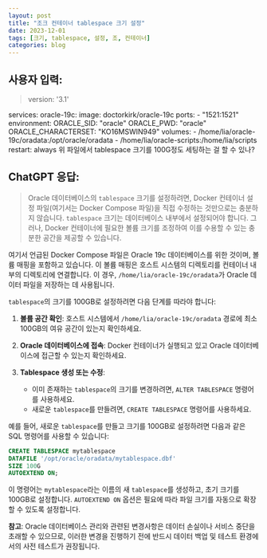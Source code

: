 ```yaml
---
layout: post
title: "조크 컨테이너 tablespace 크기 설정"
date: 2023-12-01
tags: [크기, tablespace, 설정, 조, 컨테이너]
categories: blog
---
```


## 사용자 입력:
> version: '3.1'

services:
  oracle-19c:
    image: doctorkirk/oracle-19c
    ports:
      - "1521:1521"
    environment:
      ORACLE_SID: "oracle"
      ORACLE_PWD: "oracle"
      ORACLE_CHARACTERSET: "KO16MSWIN949"
    volumes:
      - /home/lia/oracle-19c/oradata:/opt/oracle/oradata
      - /home/lia/oracle-scripts:/home/lia/scripts
    restart: always
위 파일에서 tablespace 크기를 100G정도 세팅하는 걸 할 수 있나?

## ChatGPT 응답:
> Oracle 데이터베이스의 `tablespace` 크기를 설정하려면, Docker 컨테이너 설정 파일(여기서는 Docker Compose 파일)을 직접 수정하는 것만으로는 충분하지 않습니다. `tablespace` 크기는 데이터베이스 내부에서 설정되어야 합니다. 그러나, Docker 컨테이너에 필요한 볼륨 크기를 조정하여 이를 수용할 수 있는 충분한 공간을 제공할 수 있습니다.

여기서 언급된 Docker Compose 파일은 Oracle 19c 데이터베이스를 위한 것이며, 볼륨 매핑을 포함하고 있습니다. 이 볼륨 매핑은 호스트 시스템의 디렉토리를 컨테이너 내부의 디렉토리에 연결합니다. 이 경우, `/home/lia/oracle-19c/oradata`가 Oracle 데이터 파일을 저장하는 데 사용됩니다.

`tablespace`의 크기를 100GB로 설정하려면 다음 단계를 따라야 합니다:

1. **볼륨 공간 확인**: 호스트 시스템에서 `/home/lia/oracle-19c/oradata` 경로에 최소 100GB의 여유 공간이 있는지 확인하세요.

2. **Oracle 데이터베이스에 접속**: Docker 컨테이너가 실행되고 있고 Oracle 데이터베이스에 접근할 수 있는지 확인하세요.

3. **Tablespace 생성 또는 수정**:
   - 이미 존재하는 `tablespace`의 크기를 변경하려면, `ALTER TABLESPACE` 명령어를 사용하세요.
   - 새로운 `tablespace`를 만들려면, `CREATE TABLESPACE` 명령어를 사용하세요.

예를 들어, 새로운 `tablespace`를 만들고 크기를 100GB로 설정하려면 다음과 같은 SQL 명령어를 사용할 수 있습니다:

```sql
CREATE TABLESPACE mytablespace 
DATAFILE '/opt/oracle/oradata/mytablespace.dbf' 
SIZE 100G 
AUTOEXTEND ON;
```

이 명령어는 `mytablespace`라는 이름의 새 `tablespace`를 생성하고, 초기 크기를 100GB로 설정합니다. `AUTOEXTEND ON` 옵션은 필요에 따라 파일 크기를 자동으로 확장할 수 있도록 설정합니다.

**참고**: Oracle 데이터베이스 관리와 관련된 변경사항은 데이터 손실이나 서비스 중단을 초래할 수 있으므로, 이러한 변경을 진행하기 전에 반드시 데이터 백업 및 테스트 환경에서의 사전 테스트가 권장됩니다.

